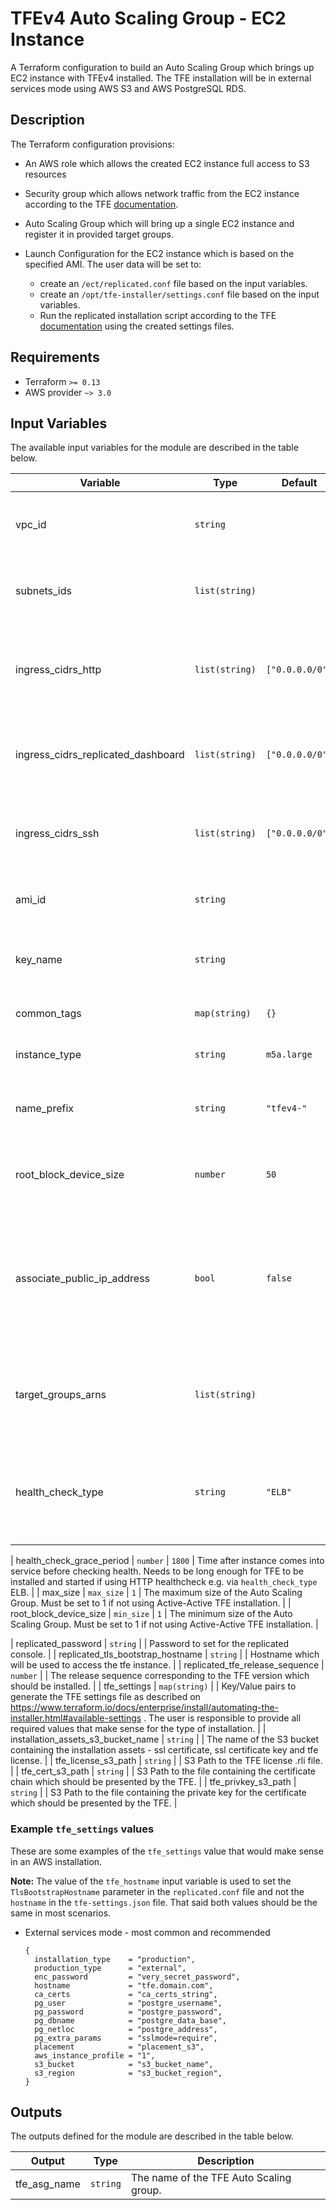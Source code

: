 # TFEv4 Auto Scaling Group - EC2 Instance

A Terraform configuration to build an Auto Scaling Group which brings up EC2 instance with TFEv4 installed. The TFE installation will be in external services mode using AWS S3 and AWS PostgreSQL RDS.

## Description

The Terraform configuration provisions:

- An AWS role which allows the created EC2 instance full access to S3 resources

- Security group which allows network traffic from the EC2 instance according to the TFE [documentation](https://www.terraform.io/docs/enterprise/before-installing/network-requirements.html).

- Auto Scaling Group which will bring up a single EC2 instance and register it in provided target groups.

- Launch Configuration for the EC2 instance which is based on the specified AMI. The user data will be set to:
  
  - create an `/ect/replicated.conf` file based on the input variables.
  - create an `/opt/tfe-installer/settings.conf` file based on the input variables.
  - Run the replicated installation script according to the TFE [documentation](https://www.terraform.io/docs/enterprise/install/automating-the-installer.html) using the created settings files.

## Requirements

* Terraform `>= 0.13`
* AWS provider `~> 3.0`

## Input Variables

The available input variables for the module are described in the table below.

| Variable | Type | Default | Description |
| -------- | ---- | ------- | ----------- |
| vpc_id | `string` | | Id of the VPC in which to deploy the TFE instance. |
| subnets_ids | `list(string)` | | List of subnet ids in which to create TFE instance. |
| ingress_cidrs_http | `list(string)` | `["0.0.0.0/0"]` | CIDRs from which HTTP/HTTPS ingress traffic to the TFE instance is allowed. |
| ingress_cidrs_replicated_dashboard | `list(string)` | `["0.0.0.0/0"]` | CIDRs from which ingress traffic to the TFE instance is allowed. |
| ingress_cidrs_ssh | `list(string)` | `["0.0.0.0/0"]` | CIDRs from which ingress traffic to the TFE instance is allowed. |
| ami_id | `string` | | The AMI Id to use for the TFE instance. |
| key_name | `string` | | Name of the AWS key pair to use for the TFE instance. |
| common_tags | `map(string)` | `{}` | Tags to apply to all resources. |
| instance_type | `string` | `m5a.large` | The AWS instance type to use. |
| name_prefix | `string` | `"tfev4-"` | Name prefix to use when creating names for resources. |
| root_block_device_size | `number` | `50` | The size of the root block device volume in gigabytes. |
| associate_public_ip_address | `bool` | `false` | Wether to associate public ip address with the instance. Should be false except if bringing a standalone instance for testing. |
| target_groups_arns | `list(string)` | | List of target group arns in which to register the auto scaling group instances. |
| health_check_type | `string` | `"ELB"` | Sets the healthcheck type for the auto scaling group. Accepted values ELB, EC2. |

| health_check_grace_period | `number` | `1800` | Time after instance comes into service before checking health. Needs to be long enough for TFE to be installed and started if using HTTP healthcheck e.g. via `health_check_type` ELB. |
| max_size | `max_size` | `1` | The maximum size of the Auto Scaling Group. Must be set to 1 if not using Active-Active TFE installation. |
| root_block_device_size | `min_size` | `1` | The minimum size of the Auto Scaling Group. Must be set to 1 if not using Active-Active TFE installation. |

| replicated_password | `string` | | Password to set for the replicated console. |
| replicated_tls_bootstrap_hostname | `string` | | Hostname which will be used to access the tfe instance. |
| replicated_tfe_release_sequence | `number` | | The release sequence corresponding to the TFE version which should be installed. |
| tfe_settings | `map(string)` | | Key/Value pairs to generate the TFE settings file as described on https://www.terraform.io/docs/enterprise/install/automating-the-installer.html#available-settings . The user is responsible to provide all required values that make sense for the type of installation. |
| installation_assets_s3_bucket_name | `string` | | The name of the S3 bucket containing the installation assets - ssl certificate, ssl certificate key and tfe license. |
| tfe_license_s3_path | `string` | | S3 Path to the TFE license .rli file. |
| tfe_cert_s3_path | `string` | | S3 Path to the file containing the certificate chain which should be presented by the TFE. |
| tfe_privkey_s3_path | `string` | | S3 Path to the file containing the private key for the certificate which should be presented by the TFE. |

### Example `tfe_settings` values

These are some examples of the `tfe_settings` value that would make sense in an AWS installation.

**Note:** The value of the `tfe_hostname` input variable is used to set the `TlsBootstrapHostname` parameter in the `replicated.conf` file and not the `hostname` in the `tfe-settings.json` file. That said both values should be the same in most scenarios.

* External services mode - most common and recommended

  ```hcl
  {
    installation_type    = "production",
    production_type      = "external",
    enc_password         = "very_secret_password",
    hostname             = "tfe.domain.com",
    ca_certs             = "ca_certs_string",
    pg_user              = "postgre_username",
    pg_password          = "postgre_password",
    pg_dbname            = "postgre_data_base",
    pg_netloc            = "postgre_address",
    pg_extra_params      = "sslmode=require",
    placement            = "placement_s3",
    aws_instance_profile = "1",
    s3_bucket            = "s3_bucket_name",
    s3_region            = "s3_bucket_region",
  }
  ```

## Outputs

The outputs defined for the module are described in the table below.

| Output | Type | Description |
| -------- | ---- | ----------- |
| tfe_asg_name | `string` | The name of the TFE Auto Scaling group. |
